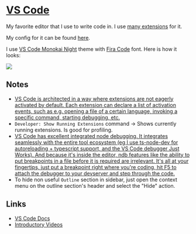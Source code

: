 # [VS Code](https://github.com/Microsoft/vscode)

My favorite editor that I use to write code in. I use [many extensions](vs-code-extensions.md) for it.

My config for it can be found [here](https://github.com/nikitavoloboev/dotfiles/blob/master/vscode/settings.json).

I use [VS Code Monokai Night](https://github.com/fabiospampinato/vscode-monokai-night#readme) theme with [Fira Code](https://github.com/tonsky/FiraCode) font. Here is how it looks:

![](https://i.imgur.com/hOgSQ7F.png)

## Notes

- [VS Code is architected in a way where extensions are not eagerly activated by default. Each extension can declare a list of activation events, such as e.g. opening a file of a certain language, invoking a specific command, starting debugging, etc.](https://news.ycombinator.com/item?id=16940419)
- `Developer: Show Running Extensions` command -> Shows currently running extensions. Is good for profiling.
- [VS Code has excellent integrated node debugging. It integrates seamlessly with the entire tool ecosystem (eg I use ts-node-dev for autoreloading + typescript support, and the VS Code debugger Just Works). And because it's inside the editor, ndb features like the ability to put breakpoints in a file before it is required are irrelevant. It's all at your fingertips, just put a breakpoint right where you're coding, hit F5 to attach the debugger to your devserver and step through the code.](https://news.ycombinator.com/item?id=17581521)
- To hide non useful `Outline` section in sidebar, just open the context menu on the outline section's header and select the "Hide" action.

## Links

- [VS Code Docs](https://code.visualstudio.com/docs)
- [Introductory Videos](https://code.visualstudio.com/docs/getstarted/introvideos)
